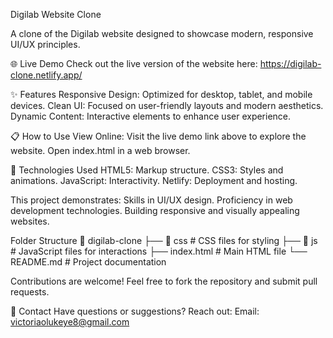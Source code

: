 
Digilab Website Clone

A clone of the Digilab website designed to showcase modern, responsive UI/UX principles.

🌐 Live Demo
Check out the live version of the website here: https://digilab-clone.netlify.app/

✨ Features
Responsive Design: Optimized for desktop, tablet, and mobile devices.
Clean UI: Focused on user-friendly layouts and modern aesthetics.
Dynamic Content: Interactive elements to enhance user experience.

📋 How to Use
View Online: Visit the live demo link above to explore the website.
Open index.html in a web browser.

🔧 Technologies Used
HTML5: Markup structure.
CSS3: Styles and animations.
JavaScript: Interactivity.
Netlify: Deployment and hosting.

This project demonstrates:
Skills in UI/UX design.
Proficiency in web development technologies.
Building responsive and visually appealing websites.

Folder Structure
📂 digilab-clone
├── 📂 css          # CSS files for styling
├── 📂 js           # JavaScript files for interactions
├── index.html      # Main HTML file
└── README.md       # Project documentation

Contributions are welcome! Feel free to fork the repository and submit pull requests.

📧 Contact
Have questions or suggestions? Reach out:
Email: victoriaolukeye8@gmail.com

